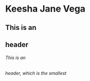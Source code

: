 # <h1> Keesha Jane Vega
## This is an <h2> header
###### This is an <h6> header, which is the smallest
